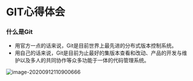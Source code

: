 # GIT心得体会

### 什么是Git

* 用官方一点的话来说，Git是目前世界上最先进的分布式版本控制系统。
* 用自己的话来说，Git是目前为止最好的集版本查看和改动、产品的开发与维护以及多人的共同协作等众多功能于一体的代码管理系统。

![image-20200912110900666](https://gitee.com/Monkeyman520/MonkeyImgURL/raw/master/img/image-20200912110900666.png)